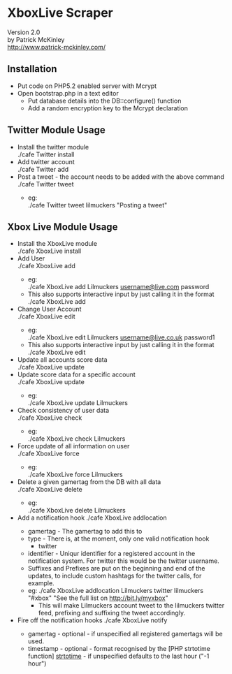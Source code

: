 XboxLive Scraper
================
Version  2.0  
by Patrick McKinley  
http://www.patrick-mckinley.com/  

Installation
-----
 * Put code on PHP5.2 enabled server with Mcrypt
 * Open bootstrap.php in a text editor
    * Put database details into the DB::configure() function
    * Add a random encryption key to the Mcrypt declaration

Twitter Module Usage
-----
 * Install the twitter module  
        ./cafe Twitter install
 * Add twitter account  
        ./cafe Twitter add
 * Post a tweet - the account needs to be added with the above command  
        ./cafe Twitter tweet <account> <tweet>
    * eg:  
            ./cafe Twitter tweet lilmuckers "Posting a tweet"

Xbox Live Module Usage
-----
 * Install the XboxLive module  
        ./cafe XboxLive install
 * Add User  
        ./cafe XboxLive add <gamertag> <passport> <password>
    * eg:  
            ./cafe XboxLive add Lilmuckers username@live.com password
    * This also supports interactive input by just calling it in the format  
            ./cafe XboxLive add <gamertag>
 * Change User Account  
        ./cafe XboxLive edit <gamertag> <passport> <password>
    * eg:  
            ./cafe XboxLive edit Lilmuckers username@live.co.uk password1
    * This also supports interactive input by just calling it in the format  
            ./cafe XboxLive edit <gamertag>
 * Update all accounts score data  
        ./cafe XboxLive update
 * Update score data for a specific account  
        ./cafe XboxLive update <gamertag>
    * eg:  
            ./cafe XboxLive update Lilmuckers
 * Check consistency of user data  
        ./cafe XboxLive check <gamertag> 
    * eg:  
            ./cafe XboxLive check Lilmuckers
 * Force update of all information on user  
        ./cafe XboxLive force <gamertag>
    * eg:  
            ./cafe XboxLive force Lilmuckers
 * Delete a given gamertag from the DB with all data  
        ./cafe XboxLive delete <gamertag>
    * eg:  
            ./cafe XboxLive delete Lilmuckers
 * Add a notification hook
        ./cafe XboxLive addlocation <gamertag> <type> <identifier> <custom prefix> <custom suffix>
    * gamertag - The gamertag to add this to
    * type - There is, at the moment, only one valid notification hook
       * twitter
    * identifier - Uniqur identifier for a registered account in the notification system. For twitter this would be the twitter username.
    * Suffixes and Prefixes are put on the beginning and end of the updates, to include custom hashtags for the twitter calls, for example.
    * eg:
            ./cafe XboxLive addlocation Lilmuckers twitter lilmuckers "#xbox" "See the full list on http://bit.ly/myxbox"
       * This will make Lilmuckers account tweet to the lilmuckers twitter feed, prefixing and suffixing the tweet accordingly.
 * Fire off the notification hooks
        ./cafe XboxLive notify <gamertag> <timeframe>
    * gamertag - optional - if unspecified all registered gamertags will be used.
    * timestamp - optional - format recognised by the [PHP strtotime function] [strtotime] - if unspecified defaults to the last hour ("-1 hour")

[strtotime]: http://php.net/strtotime/  "PHP strtotime"
